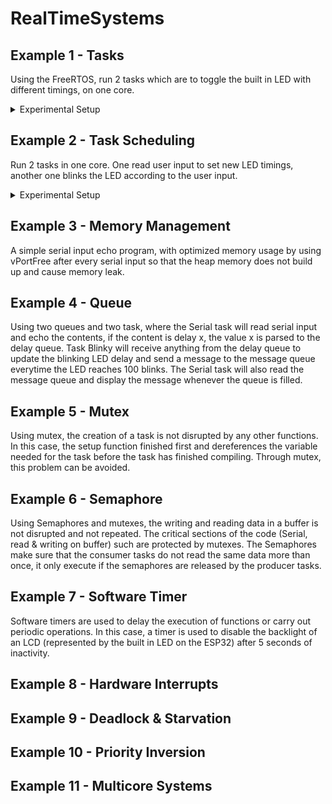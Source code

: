 # RealTimeSystems

## Example 1 - Tasks

Using the FreeRTOS, run 2 tasks which are to toggle the built in LED with different timings, on one core.

<details>
<summary>Experimental Setup</summary>
<img src="https://github.com/mlhakimz/RealTimeSystems/blob/main/Example%201/Example1_Setup.jpg">
</details>

## Example 2 - Task Scheduling

Run 2 tasks in one core. One read user input to set new LED timings, another one blinks the LED according to the user input.

<details>
<summary>Experimental Setup</summary>
<img src="https://github.com/mlhakimz/RealTimeSystems/blob/main/Example%202/Example2_Setup.jpg">
</details>

## Example 3 - Memory Management

A simple serial input echo program, with optimized memory usage by using vPortFree after every serial input so that the heap memory does not build up and cause memory leak.

## Example 4 - Queue

Using two queues and two task, where the Serial task will read serial input and echo the contents, if the content is delay x, the value x is parsed to the delay queue. Task Blinky will receive anything from the delay queue to update the blinking LED delay and send a message to the message queue everytime the LED reaches 100 blinks. The Serial task will also read the message queue and display the message whenever the queue is filled.

## Example 5 - Mutex

Using mutex, the creation of a task is not disrupted by any other functions. In this case, the setup function finished first and dereferences the variable needed for the task before the task has finished compiling. Through mutex, this problem can be avoided.

## Example 6 - Semaphore

Using Semaphores and mutexes, the writing and reading data in a buffer is not disrupted and not repeated. The critical sections of the code (Serial, read & writing on buffer) such are protected by mutexes. The Semaphores make sure that the consumer tasks do not read the same data more than once, it only execute if the semaphores are released by the producer tasks.

## Example 7 - Software Timer

Software timers are used to delay the execution of functions or carry out periodic operations. In this case, a timer is used to disable the backlight of an LCD (represented by the built in LED on the ESP32) after 5 seconds of inactivity.

## Example 8 - Hardware Interrupts

## Example 9 - Deadlock & Starvation

## Example 10 - Priority Inversion

## Example 11 - Multicore Systems
